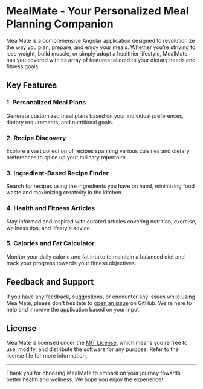 # MealMate - Your Personalized Meal Planning Companion

MealMate is a comprehensive Angular application designed to revolutionize the way you plan, prepare, and enjoy your meals. Whether you're striving to lose weight, build muscle, or simply adopt a healthier lifestyle, MealMate has you covered with its array of features tailored to your dietary needs and fitness goals.

## Key Features

### 1. Personalized Meal Plans
Generate customized meal plans based on your individual preferences, dietary requirements, and nutritional goals.

### 2. Recipe Discovery
Explore a vast collection of recipes spanning various cuisines and dietary preferences to spice up your culinary repertoire.

### 3. Ingredient-Based Recipe Finder
Search for recipes using the ingredients you have on hand, minimizing food waste and maximizing creativity in the kitchen.

### 4. Health and Fitness Articles
Stay informed and inspired with curated articles covering nutrition, exercise, wellness tips, and lifestyle advice.

### 5. Calories and Fat Calculator
Monitor your daily calorie and fat intake to maintain a balanced diet and track your progress towards your fitness objectives.

## Feedback and Support

If you have any feedback, suggestions, or encounter any issues while using MealMate, please don't hesitate to [open an issue](https://github.com/meal-mate/meal-mate/issues) on GitHub. We're here to help and improve the application based on your input.

## License

MealMate is licensed under the [MIT License](LICENSE), which means you're free to use, modify, and distribute the software for any purpose. Refer to the license file for more information.

---

Thank you for choosing MealMate to embark on your journey towards better health and wellness. We hope you enjoy the experience!
